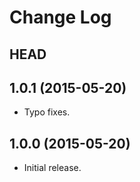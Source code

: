 # Change Log

## HEAD

## 1.0.1 (2015-05-20)

  * Typo fixes.

## 1.0.0 (2015-05-20)

  * Initial release.
